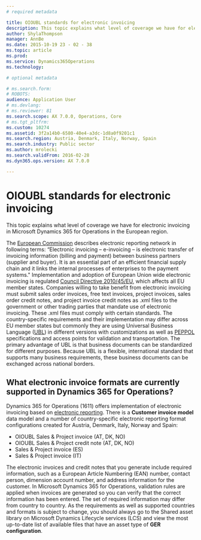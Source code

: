 ```yaml
---
# required metadata

title: OIOUBL standards for electronic invoicing
description: This topic explains what level of coverage we have for electronic invoicing in Microsoft Dynamics 365 for Operations in the European region. 
author: ShylaThompson
manager: AnnBe
ms.date: 2015-10-19 23 - 02 - 38
ms.topic: article
ms.prod: 
ms.service: Dynamics365Operations
ms.technology: 

# optional metadata

# ms.search.form: 
# ROBOTS: 
audience: Application User
# ms.devlang: 
# ms.reviewer: 81
ms.search.scope: AX 7.0.0, Operations, Core
# ms.tgt_pltfrm: 
ms.custom: 10274
ms.assetid: 3f2a14b0-6580-40e4-a3dc-1d8a0f9201c1
ms.search.region: Austria, Denmark, Italy, Norway, Spain
ms.search.industry: Public sector
ms.author: mrolecki
ms.search.validFrom: 2016-02-28
ms.dyn365.ops.version: AX 7.0.0

---
```


# OIOUBL standards for electronic invoicing

This topic explains what level of coverage we have for electronic invoicing in Microsoft Dynamics 365 for Operations in the European region. 

The [European Commission](http://ec.europa.eu/finance/payments/einvoicing/index_en.htm) describes electronic reporting network in following terms: “Electronic invoicing – e-invoicing – is electronic transfer of invoicing information (billing and payment) between business partners (supplier and buyer). It is an essential part of an efficient financial supply chain and it links the internal processes of enterprises to the payment systems." Implementation and adoption of European Union wide electronic invoicing is regulated [Council Directive 2010/45/EU](http://eur-lex.europa.eu/LexUriServ/LexUriServ.do?uri=OJ:L:2010:189:0001:0008:EN:PDF), which affects all EU member states. Companies willing to take benefit from electronic invoicing must submit sales order invoices, free text invoices, project invoices, sales order credit notes, and project invoice credit notes as .xml files to the government or other trading parties that mandate use of electronic invoicing. These .xml files must comply with certain standards. The country-specific requirements and their implementation may differ across EU member states but commonly they are using Universal Business Language ([UBL](https://www.oasis-open.org/committees/tc_home.php?wg_abbrev=ubl)) in different versions with customizations as well as [PEPPOL](http://www.peppol.eu/peppol_elements/einvoicing) specifications and access points for validation and transportation. The primary advantage of UBL is that business documents can be standardized for different purposes. Because UBL is a flexible, international standard that supports many business requirements, these business documents can be exchanged across national borders.

What electronic invoice formats are currently supported in Dynamics 365 for Operations?
---------------------------------------------------------------------------------------

Dynamics 365 for Operations (1611) offers implementation of electronic invoicing based on [electronic reporting](/dynamics365/operations/dev-itpro/analytics/general-electronic-reporting). There is a **Customer invoice model** data model and a number of country-specific electronic reporting format configurations created for Austria, Denmark, Italy, Norway and Spain:
-   OIOUBL Sales & Project invoice (AT, DK, NO)
-   OIOUBL Sales & Project credit note (AT, DK, NO)
-   Sales & Project invoice (ES)
-   Sales & Project invoice (IT)

The electronic invoices and credit notes that you generate include required information, such as a European Article Numbering (EAN) number, contact person, dimension account number, and address information for the customer. In Microsoft Dynamics 365 for Operations, validation rules are applied when invoices are generated so you can verify that the correct information has been entered. The set of required information may differ from country to country. As the requirements as well as supported countries and formats is subject to change, you should always go to the Shared asset library on Microsoft Dynamics Lifecycle services (LCS) and view the most up-to-date list of available files that have an asset type of **GER configuration**.
